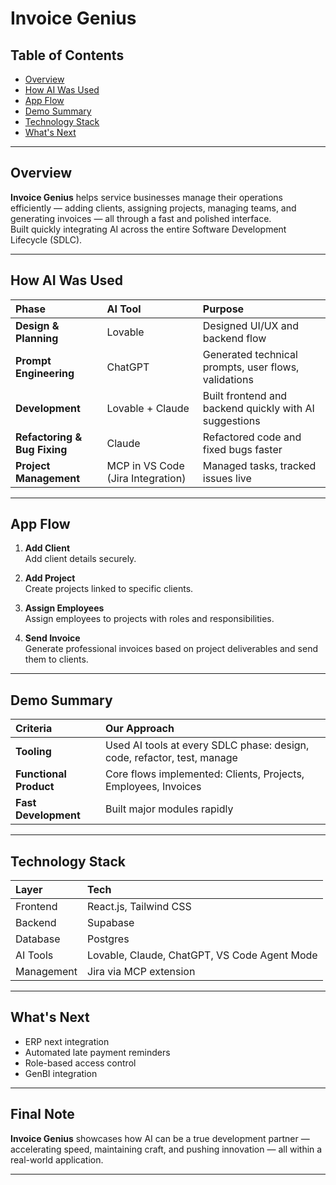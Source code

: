 # Invoice Genius 
 
## Table of Contents
- [Overview](#overview)
- [How AI Was Used](#how-ai-was-used)
- [App Flow](#app-flow)
- [Demo Summary](#demo-summary)
- [Technology Stack](#technology-stack)
- [What's Next](#whats-next)
 
---
 
## Overview
**Invoice Genius** helps service businesses manage their operations efficiently — adding clients, assigning projects, managing teams, and generating invoices — all through a fast and polished interface.  
Built quickly integrating AI across the entire Software Development Lifecycle (SDLC).
 
---
 
## How AI Was Used
 
| Phase | AI Tool | Purpose |
|:---|:---|:---|
| **Design & Planning** | Lovable | Designed UI/UX and backend flow |
| **Prompt Engineering** | ChatGPT | Generated technical prompts, user flows, validations |
| **Development** | Lovable + Claude | Built frontend and backend quickly with AI suggestions |
| **Refactoring & Bug Fixing** | Claude | Refactored code and fixed bugs faster |
| **Project Management** | MCP in VS Code (Jira Integration) | Managed tasks, tracked issues live |
 
---
 
## App Flow
 
1. **Add Client**  
   Add client details securely.
 
2. **Add Project**  
   Create projects linked to specific clients.
 
3. **Assign Employees**  
   Assign employees to projects with roles and responsibilities.
 
4. **Send Invoice**  
   Generate professional invoices based on project deliverables and send them to clients.
 
---
 
## Demo Summary
 
| Criteria | Our Approach |
|:---|:---|
| **Tooling** | Used AI tools at every SDLC phase: design, code, refactor, test, manage |
| **Functional Product** | Core flows implemented: Clients, Projects, Employees, Invoices |
| **Fast Development** | Built major modules rapidly |

---
 
## Technology Stack
 
| Layer | Tech |
|:---|:---|
| Frontend | React.js, Tailwind CSS |
| Backend | Supabase |
| Database | Postgres |
| AI Tools | Lovable, Claude, ChatGPT, VS Code Agent Mode |
| Management | Jira via MCP extension |
 
---
 
## What's Next
 
- ERP next integration
- Automated late payment reminders
- Role-based access control
- GenBI integration
 
---
 
## Final Note
 
**Invoice Genius** showcases how AI can be a true development partner — accelerating speed, maintaining craft, and pushing innovation — all within a real-world application.
 
---
